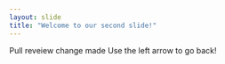 ```yaml
---
layout: slide
title: "Welcome to our second slide!"
---
```

Pull reveiew change made
Use the left arrow to go back!
